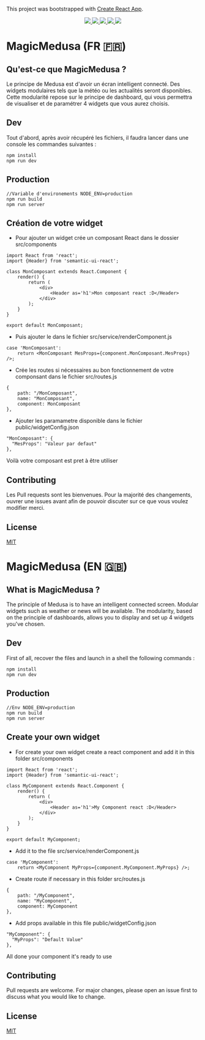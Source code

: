 This project was bootstrapped with [Create React App](https://github.com/facebook/create-react-app).
<p align="center">
    <a href="https://github.com/badges/shields/graphs/contributors" alt="Contributors">
        <img src="https://img.shields.io/github/contributors/SBrendan/MagicMedusa" />
    </a>
        <a href="https://github.com/SBrendan/MagicMedusa/issues" alt="Issues">
        <img src="https://img.shields.io/bitbucket/issues-raw/SBrendan/MagicMedusa" />
    </a>
    </a>
        <a href="https://github.com/SBrendan/MagicMedusa/pulls" alt="Pull requests">
        <img src="https://img.shields.io/bitbucket/pr-raw/SBrendan/MagicMedusa" />
    </a>
    </a>
        <a href="#" alt="Repo size">
        <img src="https://img.shields.io/github/repo-size/SBrendan/MagicMedusa" />
    </a>
        </a>
        <a href="#" alt="License">
        <img src="https://img.shields.io/github/license/SBrendan/MagicMedusa" />
    </a>
</p> 

# MagicMedusa (FR 🇫🇷)
## Qu'est-ce que MagicMedusa ? 
Le principe de Medusa est d'avoir un écran intelligent connecté.
Des widgets modulaires tels que la météo ou les actualités seront disponibles. Cette modularité repose sur le principe de dashboard, qui vous permettra de visualiser et de paramétrer 4 widgets que vous aurez choisis.

## Dev
Tout d'abord, après avoir récupéré les fichiers, il faudra lancer dans une console les commandes suivantes :
```
npm install
npm run dev
```

## Production
```
//Variable d'environements NODE_ENV=production
npm run build
npm run server
```

## Création de votre widget
- Pour ajouter un widget crée un composant React dans le dossier src/components
```
import React from 'react';
import {Header} from 'semantic-ui-react';

class MonComposant extends React.Component {
    render() {
        return (
            <div>
                <Header as='h1'>Mon composant react :D</Header>
            </div>
        );
    }
}

export default MonComposant;
```
- Puis ajouter le dans le fichier src/service/renderComponent.js
```
case 'MonComposant':
    return <MonComposant MesProps={component.MonComposant.MesProps} />;
```
- Crée les routes si nécessaires au bon fonctionnement de votre componsant dans le fichier src/routes.js
```
{
    path: "/MonComposant",
    name: "MonComposant",
    component: MonComposant
},
```
- Ajouter les paramametre disponible dans le fichier public/widgetConfig.json
```
"MonComposant": {
  "MesProps": "Valeur par defaut"
},
```
Voilà votre composant est pret à être utiliser

## Contributing
Les Pull requests sont les bienvenues. Pour la majorité des changements, ouvrer une issues avant afin de pouvoir discuter sur ce que vous voulez modifier merci.

## License
[MIT](https://choosealicense.com/licenses/mit/)

# MagicMedusa (EN 🇬🇧)
## What is MagicMedusa ?
The principle of Medusa is to have an intelligent connected screen.
Modular widgets such as weather or news will be available. The modularity, based on the principle of dashboards, allows you to display and set up 4 widgets you've chosen.

## Dev
First of all, recover the files and launch in a shell the following commands :
```
npm install
npm run dev
```

## Production
```
//Env NODE_ENV=production
npm run build
npm run server
```

## Create your own widget
- For create your own widget create a react component and add it in this folder src/components
```
import React from 'react';
import {Header} from 'semantic-ui-react';

class MyComponent extends React.Component {
    render() {
        return (
            <div>
                <Header as='h1'>My Component react :D</Header>
            </div>
        );
    }
}

export default MyComponent;
```
- Add it to the file src/service/renderComponent.js
```
case 'MyComponent':
    return <MyComponent MyProps={component.MyComponent.MyProps} />;
```
- Create route if necessary in this folder src/routes.js
```
{
    path: "/MyComponent",
    name: "MyComponent",
    component: MyComponent
},
```
- Add props available in this file public/widgetConfig.json
```
"MyComponent": {
  "MyProps": "Default Value"
},
```
All done your component it's ready to use

## Contributing
Pull requests are welcome. For major changes, please open an issue first to discuss what you would like to change.

## License
[MIT](https://choosealicense.com/licenses/mit/)
